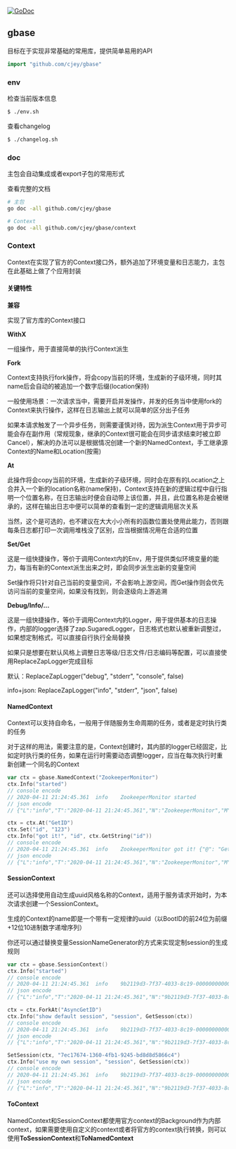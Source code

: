 [![GoDoc](https://godoc.org/github.com/cjey/gbase?status.svg)](https://pkg.go.dev/github.com/cjey/gbase)

## gbase

目标在于实现非常基础的常用库，提供简单易用的API

```go
import "github.com/cjey/gbase"
```

### env

检查当前版本信息

```bash
$ ./env.sh
```

查看changelog

```bash
$ ./changelog.sh
```

### doc

主包会自动集成或者export子包的常用形式

查看完整的文档

```bash
# 主包
go doc -all github.com/cjey/gbase

# Context
go doc -all github.com/cjey/gbase/context
```

### Context

Context在实现了官方的Context接口外，额外追加了环境变量和日志能力，主包在此基础上做了个应用封装

#### 关键特性

**兼容**

实现了官方库的Context接口

**WithX**

一组操作，用于直接简单的执行Context派生

**Fork**

Context支持执行fork操作，将会copy当前的环境，生成新的子级环境，同时其name后会自动的被追加一个数字后缀(location保持)

一般使用场景：一次请求当中，需要开启并发操作，并发的任务当中使用fork的Context来执行操作，这样在日志输出上就可以简单的区分出子任务

如果本请求触发了一个异步任务，则需要谨慎对待，因为派生Context用于异步可能会存在副作用（常规现象，继承的Context很可能会在同步请求结束时被立即Cancel），解决的办法可以是根据情况创建一个新的NamedContext，手工继承源Context的Name和Location(按需)

**At**

此操作将会copy当前的环境，生成新的子级环境，同时会在原有的Location之上合并入一个新的location名称(name保持)，Context支持在新的逻辑过程中自行指明一个位置名称，在日志输出时便会自动带上该位置，并且，此位置名称是会被继承的，这样在输出日志中便可以简单的查看到一定的逻辑调用层次关系

当然，这个是可选的，也不建议在大大小小所有的函数位置处使用此能力，否则跟每条日志都打印一次调用堆栈没了区别，应当根据情况用在合适的位置

**Set/Get**

这是一组快捷操作，等价于调用Context内的Env，用于提供类似环境变量的能力，每当有新的Context派生出来之时，即会同步派生出新的变量空间

Set操作将只针对自己当前的变量空间，不会影响上游空间，而Get操作则会优先访问当前的变量空间，如果没有找到，则会逐级向上游追溯

**Debug/Info/...**

这是一组快捷操作，等价于调用Context内的Logger，用于提供基本的日志操作，内部的logger选择了zap.SugaredLogger，日志格式也默认被重新调整过，如果想定制格式，可以直接自行执行全局替换

如果只是想要在默认风格上调整日志等级/日志文件/日志编码等配置，可以直接使用ReplaceZapLogger完成目标

默认：ReplaceZapLogger("debug", "stderr", "console", false)

info+json: ReplaceZapLogger("info", "stderr", "json", false)

#### NamedContext

Context可以支持自命名，一般用于伴随服务生命周期的任务，或者是定时执行类的任务

对于这样的用法，需要注意的是，Context创建时，其内部的logger已经固定，比如定时执行类的任务，如果在运行时需要动态调整logger，应当在每次执行时重新创建一个同名的Context

```go
var ctx = gbase.NamedContext("ZookeeperMonitor")
ctx.Info("started")
// console encode
// 2020-04-11 21:24:45.361  info    ZookeeperMonitor started
// json encode
// {"L":"info","T":"2020-04-11 21:24:45.361","N":"ZookeeperMonitor","M":"started"}

ctx = ctx.At("GetID")
ctx.Set("id", "123")
ctx.Info("got it!", "id", ctx.GetString("id"))
// console encode
// 2020-04-11 21:24:45.361  info    ZookeeperMonitor got it! {"@": "GetID", "id": "123"}
// json encode
// {"L":"info","T":"2020-04-11 21:24:45.361","N":"ZookeeperMonitor","M":"got it!", "@": "GetID", "id": "123"}
```

#### SessionContext

还可以选择使用自动生成uuid风格名称的Context，适用于服务请求开始时，为本次请求创建一个SessionContext。

生成的Context的name即是一个带有一定规律的uuid（以BootID的前24位为前缀+12位10进制数字递增序列）

你还可以通过替换变量SessionNameGenerator的方式来实现定制session的生成规则

```go
var ctx = gbase.SessionContext()
ctx.Info("started")
// console encode
// 2020-04-11 21:24:45.361  info    9b2119d3-7f37-4033-8c19-000000000001 started
// json encode
// {"L":"info","T":"2020-04-11 21:24:45.361","N":"9b2119d3-7f37-4033-8c19-000000000001","M":"started"}

ctx = ctx.ForkAt("AsyncGetID")
ctx.Info("show default session", "session", GetSesson(ctx))
// console encode
// 2020-04-11 21:24:45.361  info    9b2119d3-7f37-4033-8c19-000000000001.1 show default session {"@": "AsyncGetID", "session": "9b2119d3-7f37-4033-8c19-000000000001.1"}
// json encode
// {"L":"info","T":"2020-04-11 21:24:45.361","N":"9b2119d3-7f37-4033-8c19-000000000001.1","M":"show default session", "@": "AsyncGetID", "session": "9b2119d3-7f37-4033-8c19-000000000001.1"}

SetSession(ctx, "7ec17674-1360-4fb1-9245-bd8d8d5866c4")
ctx.Info("use my own session", "session", GetSession(ctx))
// console encode
// 2020-04-11 21:24:45.361  info    9b2119d3-7f37-4033-8c19-000000000001.1 use my own session {"@": "AsyncGetID", "session": "7ec17674-1360-4fb1-9245-bd8d8d5866c4"}
// json encode
// {"L":"info","T":"2020-04-11 21:24:45.361","N":"9b2119d3-7f37-4033-8c19-000000000001.1","M":"use my own session", "@": "AsyncGetID", "session": "7ec17674-1360-4fb1-9245-bd8d8d5866c4"}
```

#### ToContext

NamedContext和SessionContext都使用官方context的Background作为内部context，如果需要使用自定义的context或者将官方的context执行转换，则可以使用**ToSessionContext**和**ToNamedContext**
